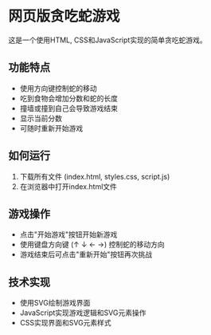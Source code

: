 # 网页版贪吃蛇游戏

这是一个使用HTML, CSS和JavaScript实现的简单贪吃蛇游戏。

## 功能特点

- 使用方向键控制蛇的移动
- 吃到食物会增加分数和蛇的长度
- 撞墙或撞到自己会导致游戏结束
- 显示当前分数
- 可随时重新开始游戏

## 如何运行

1. 下载所有文件 (index.html, styles.css, script.js)
2. 在浏览器中打开index.html文件

## 游戏操作

- 点击"开始游戏"按钮开始新游戏
- 使用键盘方向键 (↑ ↓ ← →) 控制蛇的移动方向
- 游戏结束后可点击"重新开始"按钮再次挑战

## 技术实现

- 使用SVG绘制游戏界面
- JavaScript实现游戏逻辑和SVG元素操作
- CSS实现界面和SVG元素样式

